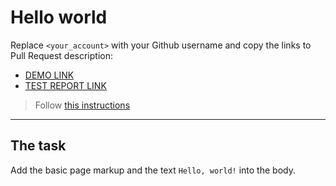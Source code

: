 # Hello world
Replace `<your_account>` with your Github username and copy the links to Pull Request description:
- [DEMO LINK](https://dSkarzh.github.io/layout_hello-world/)
- [TEST REPORT LINK](https://dSkarzh.github.io/layout_hello-world/report/html_report/)

> Follow [this instructions](https://mate-academy.github.io/layout_task-guideline/#how-to-solve-the-layout-tasks-on-github)
___

## The task 
Add the basic page markup and the text `Hello, world!` into the body.
